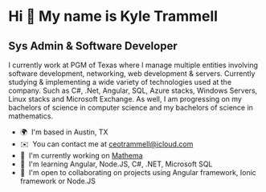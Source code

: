 Hi 👋 My name is Kyle Trammell
==============================

Sys Admin & Software Developer
------------------------------

I currently work at PGM of Texas where I manage multiple entities involving software development, networking, web development & servers. Currently studying & implementing a wide variety of technologies used at the company. Such as C#, .Net, Angular, SQL, Azure stacks, Windows Servers, Linux stacks and Microsoft Exchange. As well, I am progressing on my bachelors of science in computer science and my bachelors of science in mathematics.

*   🌍  I'm based in Austin, TX
*   ✉️  You can contact me at [ceotrammell@icloud.com](mailto:ceotrammell@icloud.com)
*   🚀  I'm currently working on [Mathema](http://github.com/ceotrammell/mathema#readme)
*   🧠  I'm learning Angular, Node.JS, C#, .NET, Microsoft SQL
*   🤝  I'm open to collaborating on projects using Angular framework, Ionic framework or Node.JS
